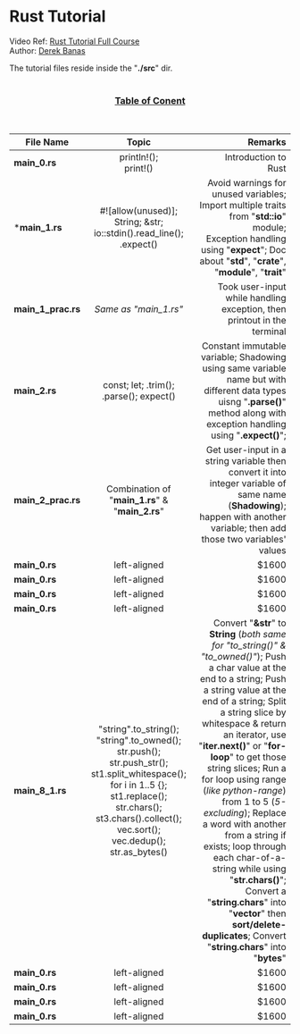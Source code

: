 # Rust Tutorial

Video Ref: [Rust Tutorial Full Course](https://www.youtube.com/watch?v=ygL_xcavzQ4) <br/>
Author: [Derek Banas ](https://www.youtube.com/@derekbanas)

The tutorial files reside inside the "**./src**" dir. <br/><br/>

<h3 align="center"><u>Table of Conent</u></h3>  <br/>

<div align="center">

| File Name   |      Topic      |  Remarks |
|----------|:-------------:|------:|
| **main_0.rs** |  println!(); <br/> print!() | Introduction to <br/> Rust |
| ***main_1.rs** |  #![allow(unused)]; <br/> String; &str; <br/> io::stdin().read_line(); <br/> .expect() | Avoid warnings for unused variables; <br/> Import multiple traits from "**std::io**" module; <br/> Exception handling using "**expect**"; Doc about "**std**", "**crate**", "**module**", "**trait**" |
| **main_1_prac.rs** |  *Same as "main_1.rs"* | Took user-input while handling exception, then printout in the terminal |
| **main_2.rs** |  const; let; .trim(); <br/> .parse(); expect() |  Constant immutable variable; Shadowing using same variable name but with different data types uisng "**.parse()**" method along with exception handling using "**.expect()**";  |
| **main_2_prac.rs** |  Combination of "**main_1.rs**" & "**main_2.rs**" | Get user-input in a string variable then convert it into integer variable of same name (**Shadowing**); happen with another variable; then add those two variables' values |
| **main_0.rs** |  left-aligned | $1600 |
| **main_0.rs** |  left-aligned | $1600 |
| **main_0.rs** |  left-aligned | $1600 |
| **main_0.rs** |  left-aligned | $1600 |
| **main_8_1.rs** |  "string".to_string(); "string".to_owned(); <br/> str.push(); str.push_str(); <br/> st1.split_whitespace(); <br/> for i in 1..5 {}; st1.replace(); str.chars(); st3.chars().collect(); vec.sort(); vec.dedup(); str.as_bytes() | Convert "**&str**" to **String** (*both same for "to_string()" & "to_owned()"*); Push a char value at the end to a string; Push a string value at the end of a string; Split a string slice by whitespace & return an iterator, use "**iter.next()**" or "**for-loop**" to get those string slices; Run a for loop using range (*like python-range*) from 1 to 5 (*5-excluding*); Replace a word with another from a string if exists; loop through each char-of-a-string while using "**str.chars()**"; Convert a "**string.chars**" into "**vector**" then **sort/delete-duplicates**; Convert "**string.chars**" into "**bytes**"  |
| **main_0.rs** |  left-aligned | $1600 |
| **main_0.rs** |  left-aligned | $1600 |
| **main_0.rs** |  left-aligned | $1600 |
| **main_0.rs** |  left-aligned | $1600 |

</div>